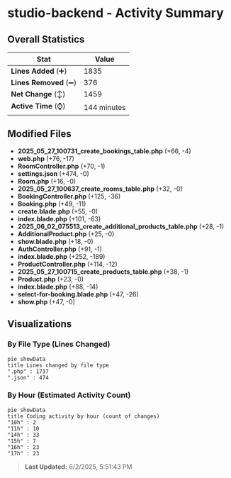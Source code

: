 # studio-backend - Activity Summary 

## Overall Statistics

| Stat                   | Value                                                             |
| ---------------------- | ----------------------------------------------------------------- |
| **Lines Added** (➕)   | 1835                                          |
| **Lines Removed** (➖) | 376                                        |
| **Net Change** (↕)    | 1459                |
| **Active Time** (⌚)   | 144 minutes |


## Modified Files
- **2025_05_27_100731_create_bookings_table.php** (+66, -4)
- **web.php** (+76, -17)
- **RoomController.php** (+70, -1)
- **settings.json** (+474, -0)
- **Room.php** (+16, -0)
- **2025_05_27_100637_create_rooms_table.php** (+32, -0)
- **BookingController.php** (+125, -36)
- **Booking.php** (+49, -11)
- **create.blade.php** (+55, -0)
- **index.blade.php** (+101, -63)
- **2025_06_02_075513_create_additional_products_table.php** (+28, -1)
- **AdditionalProduct.php** (+25, -0)
- **show.blade.php** (+18, -0)
- **AuthController.php** (+91, -1)
- **index.blade.php** (+252, -189)
- **ProductController.php** (+114, -12)
- **2025_05_27_100715_create_products_table.php** (+38, -1)
- **Product.php** (+23, -0)
- **index.blade.php** (+88, -14)
- **select-for-booking.blade.php** (+47, -26)
- **show.php** (+47, -0)

## Visualizations

### By File Type (Lines Changed)

```mermaid
pie showData
title Lines changed by file type
".php" : 1737
".json" : 474
```

### By Hour (Estimated Activity Count)

```mermaid
pie showData
title Coding activity by hour (count of changes)
"10h" : 2
"11h" : 10
"14h" : 33
"15h" : 7
"16h" : 23
"17h" : 23
```


> **Last Updated:** 6/2/2025, 5:51:43 PM